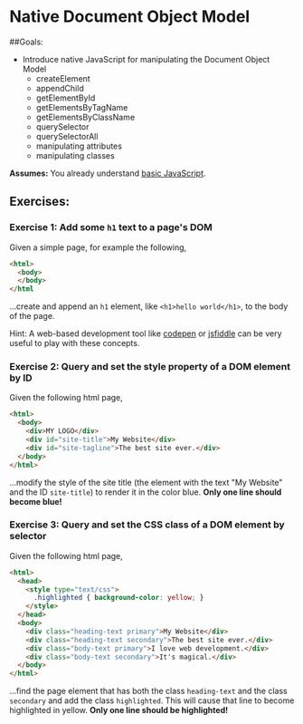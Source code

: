 # Native Document Object Model

##Goals: 
- Introduce native JavaScript for manipulating the Document Object Model
	- createElement
	- appendChild
	- getElementById
	- getElementsByTagName
	- getElementsByClassName
	- querySelector
	- querySelectorAll
	- manipulating attributes
	- manipulating classes

**Assumes:** You already understand [basic JavaScript](new-to-js.md). 

## Exercises: 

### Exercise 1: Add some `h1` text to a page's DOM

Given a simple page, for example the following,

```html
<html>
  <body>
  </body>
</html
```

...create and append an `h1` element, like `<h1>hello world</h1>`, to the body of the page.

Hint: A web-based development tool like [codepen](http://codepen.io/) or [jsfiddle](http://jsfiddle.net/) can be very useful to play with these concepts.

### Exercise 2: Query and set the style property of a DOM element by ID

Given the following html page,

```html
<html>
  <body>
    <div>MY LOGO</div>
    <div id="site-title">My Website</div>
    <div id="site-tagline">The best site ever.</div>
  </body>
</html>
```

...modify the style of the site title (the element with the text "My Website" and the ID `site-title`) to render it in the color blue. **Only one line should become blue!**

### Exercise 3: Query and set the CSS class of a DOM element by selector

Given the following html page,

```html
<html>
  <head>
    <style type="text/css">
      .highlighted { background-color: yellow; }
    </style>
  </head>
  <body>
    <div class="heading-text primary">My Website</div>
    <div class="heading-text secondary">The best site ever.</div>
    <div class="body-text primary">I love web development.</div>
    <div class="body-text secondary">It's magical.</div>
  </body>
</html>
```

...find the page element that has both the class `heading-text` and the class `secondary` and add the class `highlighted`. This will cause that line to become highlighted in yellow. **Only one line should be highlighted!**

